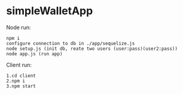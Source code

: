 # simpleWalletApp
Node run:
```
npm i
configure connection to db in ./app/sequelize.js
node setup.js (init db, reate two users (user:pass)(user2:pass))
node app.js (run app)
```
Client run:
```
1.cd client
2.npm i
3.npm start
```
